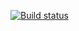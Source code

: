[![Build status](https://ci.appveyor.com/api/projects/status/k21pcnhy3dxlpeac?svg=true)](https://ci.appveyor.com/project/Tatiana-Brener/task5-1-patterns-carddeliveryorder-changeofdate)
